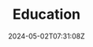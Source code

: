 ---
title: "Education"
description: 
date: 2024-05-02T07:31:08Z
image: 
math: 
license: 
hidden: false
comments: true
draft: flase
menu:
    main:
        weight: 5
        params: 
            icon: school
---
